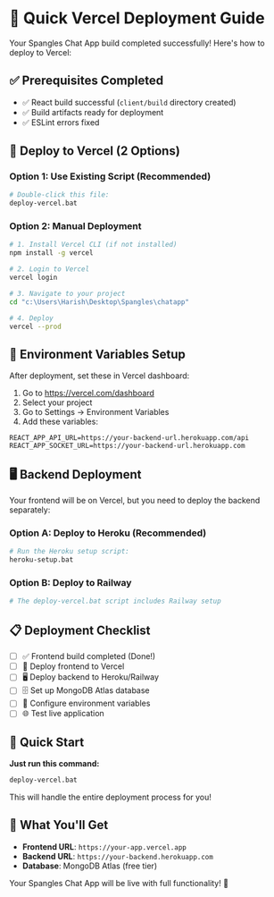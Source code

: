 # 🚀 Quick Vercel Deployment Guide

Your Spangles Chat App build completed successfully! Here's how to deploy to Vercel:

## ✅ Prerequisites Completed
- ✅ React build successful (`client/build` directory created)
- ✅ Build artifacts ready for deployment
- ✅ ESLint errors fixed

## 🚀 Deploy to Vercel (2 Options)

### Option 1: Use Existing Script (Recommended)
```bash
# Double-click this file:
deploy-vercel.bat
```

### Option 2: Manual Deployment
```bash
# 1. Install Vercel CLI (if not installed)
npm install -g vercel

# 2. Login to Vercel
vercel login

# 3. Navigate to your project
cd "c:\Users\Harish\Desktop\Spangles\chatapp"

# 4. Deploy
vercel --prod
```

## 🔧 Environment Variables Setup

After deployment, set these in Vercel dashboard:

1. Go to https://vercel.com/dashboard
2. Select your project
3. Go to Settings → Environment Variables
4. Add these variables:

```env
REACT_APP_API_URL=https://your-backend-url.herokuapp.com/api
REACT_APP_SOCKET_URL=https://your-backend-url.herokuapp.com
```

## 🖥️ Backend Deployment

Your frontend will be on Vercel, but you need to deploy the backend separately:

### Option A: Deploy to Heroku (Recommended)
```bash
# Run the Heroku setup script:
heroku-setup.bat
```

### Option B: Deploy to Railway
```bash
# The deploy-vercel.bat script includes Railway setup
```

## 📋 Deployment Checklist

- [ ] ✅ Frontend build completed (Done!)
- [ ] 🚀 Deploy frontend to Vercel
- [ ] 🖥️ Deploy backend to Heroku/Railway
- [ ] 🗄️ Set up MongoDB Atlas database
- [ ] 🔧 Configure environment variables
- [ ] 🌐 Test live application

## 🎯 Quick Start

**Just run this command:**
```bash
deploy-vercel.bat
```

This will handle the entire deployment process for you!

## 📱 What You'll Get

- **Frontend URL**: `https://your-app.vercel.app`
- **Backend URL**: `https://your-backend.herokuapp.com` 
- **Database**: MongoDB Atlas (free tier)

Your Spangles Chat App will be live with full functionality! 🎉

